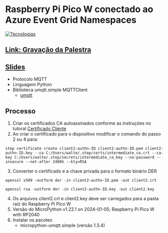 # Raspberry Pi Pico W conectado ao Azure Event Grid Namespaces

[![Tecnologias](https://skillicons.dev/icons?i=azure,python,raspberrypi)](https://skillicons.dev)

## [Link: Gravação da Palestra](https://www.youtube.com/watch?v=YE3TbdKq-Ew)
## [Slides](slides/2024-01-18-Reactor-EventGridNamespacesMQTT-v3.pdf)

- Protocolo MQTT
- Linguagem Python
- Biblioteca umqtt.simple MQTTClient
  - [umqtt](https://mpython.readthedocs.io/en/master/library/mPython/umqtt.simple.html)

## Processo
1. Criar os certificados CA autoassinados conforme as instruções no tutoral [Certificado Cliente](https://learn.microsoft.com/en-us/azure/event-grid/mqtt-publish-and-subscribe-portal#generate-sample-client-certificate-and-thumbprint?WT.mc_id=IoT-MVP-5003638)
2. Ao criar o certificado para o dispositivo modificar o comando do passo 2 ou 4 para:
```
step certificate create client2-authn-ID client2-authn-ID.pem client2-authn-ID.key --ca C:/Users/walte/.step/certs/intermediate_ca.crt --ca-key C:/Users/walte/.step/secrets/intermediate_ca_key --no-password --insecure --not-after 2400h --kty=RSA
```
3. Converter o certificado e a chave privada para o formato binário DER
```
openssl x509 -outform der -in client2-authn-ID.pem -out client2.crt
```
```
openssl rsa -outform der -in client2-authn-ID.key -out client2.key
```
4. Os arquivos client2.crt e client2.key deve ser carregados para a pasta raiz do Raspberry Pi Pico W
5. Versão do MicroPython v1.22.1 on 2024-01-05; Raspberry Pi Pico W with RP2040 
6. Instalar os pacotes
   - micropython-umqtt.simple (versão 1.3.4)